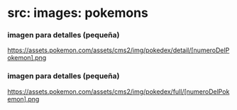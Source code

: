 # src: images: pokemons

### imagen para detalles (pequeña)
https://assets.pokemon.com/assets/cms2/img/pokedex/detail/[numeroDelPokemon].png

### imagen para detalles (pequeña)
https://assets.pokemon.com/assets/cms2/img/pokedex/full/[numeroDelPokemon].png